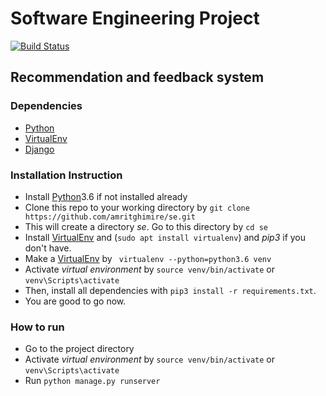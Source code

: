 # Software Engineering Project

[![Build Status](https://travis-ci.com/amritghimire/se.svg?token=g2nJ3eUfEWGpEUycZyGP&branch=testing)](https://travis-ci.com/amritghimire/se)
## Recommendation and feedback system

### Dependencies
 * [Python]
 * [VirtualEnv]
 * [Django]
 
 ### Installation Instruction
 
* Install [Python]3.6 if not installed already
* Clone this repo to your working directory by `git clone https://github.com/amritghimire/se.git`
* This will create a directory *se*. Go to this directory by `cd se`
* Install [VirtualEnv] and (`sudo apt install virtualenv`) and _pip3_ if you don't have.
* Make a [VirtualEnv] by ` virtualenv --python=python3.6 venv`
* Activate _virtual environment_ by `source venv/bin/activate` or `venv\Scripts\activate`
* Then, install all dependencies with `pip3 install -r requirements.txt`.
* You are good to go now.

### How to run

* Go to the project directory
* Activate _virtual environment_ by `source venv/bin/activate` or `venv\Scripts\activate`
* Run `python manage.py runserver`



[Python]: <https://www.python.org/downloads/>
[VirtualEnv]: <https://virtualenv.pypa.io/en/stable/installation/>
[Django]: <https://www.djangoproject.com/download/>
